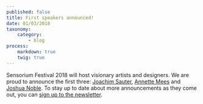 ```yaml
---
published: false
title: First speakers announced!
date: 01/03/2018
taxonomy:
    category:
        - blog
process:
    markdown: true
    twig: true
---
```


Sensorium Festival 2018 will host visionary artists and designers. We are proud to announce the first three: [Joachim Sauter](/speakers/joachim-sauter), [Annette Mees](/speakers/annette-mees) and [Joshua Noble](/speakers/joshua-noble). To stay up to date about more announcements as they come out, you can [sign up to the newsletter](http://eepurl.com/cAuT-X).